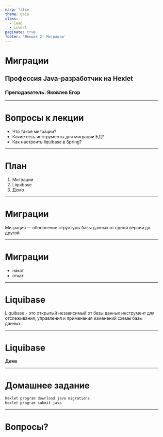 ```yaml
---
marp: false
theme: gaia
class:
  - lead
  - invert
paginate: true
footer: 'Лекция 2: Миграции'
---
```


# Миграции
## Профессия Java-разработчик на Hexlet
### Преподаватель: Яковлев Егор
<!-- _color: white -->
<!-- _color: white -->

---

# Вопросы к лекции

* Что такое миграции?
* Какие есть инструменты для миграции БД?
* Как настроить liquibase в Spring?

---
# План

1. Миграции
2. Liquibase
3. Демо

---

# Миграции

Миграция — обновление структуры базы данных от одной версии до другой.

---

# Миграции

* накат
* откат

---

# Liquibase

Liquibase - это открытый независимый от базы данных  инструмент для отслеживания, управления и применения изменений схемы базы данных.

---

# Liquibase

**Демо**

---
# Домашнее задание
 
```bash
hexlet program download java migrations
hexlet program submit java
```

---

# Вопросы?